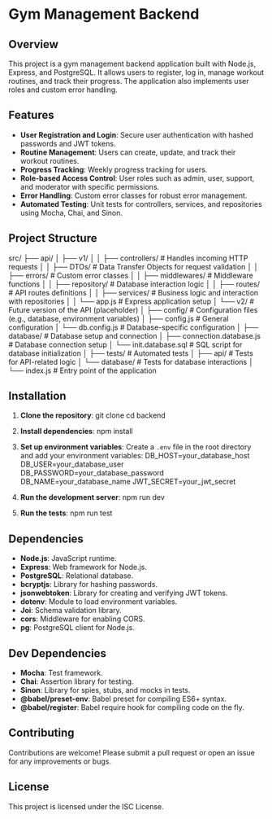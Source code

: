 # Gym Management Backend

## Overview

This project is a gym management backend application built with Node.js, Express, and PostgreSQL. It allows users to register, log in, manage workout routines, and track their progress. The application also implements user roles and custom error handling.

## Features

- **User Registration and Login**: Secure user authentication with hashed passwords and JWT tokens.
- **Routine Management**: Users can create, update, and track their workout routines.
- **Progress Tracking**: Weekly progress tracking for users.
- **Role-based Access Control**: User roles such as admin, user, support, and moderator with specific permissions.
- **Error Handling**: Custom error classes for robust error management.
- **Automated Testing**: Unit tests for controllers, services, and repositories using Mocha, Chai, and Sinon.

## Project Structure

src/
├── api/
│ ├── v1/
│ │ ├── controllers/ # Handles incoming HTTP requests
│ │ ├── DTOs/ # Data Transfer Objects for request validation
│ │ ├── errors/ # Custom error classes
│ │ ├── middlewares/ # Middleware functions
│ │ ├── repository/ # Database interaction logic
│ │ ├── routes/ # API routes definitions
│ │ ├── services/ # Business logic and interaction with repositories
│ │ └── app.js # Express application setup
│ └── v2/ # Future version of the API (placeholder)
│
├── config/ # Configuration files (e.g., database, environment variables)
│ ├── config.js # General configuration
│ └── db.config.js # Database-specific configuration
│
├── database/ # Database setup and connection
│ ├── connection.database.js # Database connection setup
│ └── init.database.sql # SQL script for database initialization
│
├── tests/ # Automated tests
│ ├── api/ # Tests for API-related logic
│ └── database/ # Tests for database interactions
│
└── index.js # Entry point of the application

## Installation

1. **Clone the repository**:
   git clone <repository-url>
   cd backend

2. **Install dependencies**:
   npm install

3. **Set up environment variables**:
   Create a `.env` file in the root directory and add your environment variables:
   DB_HOST=your_database_host
   DB_USER=your_database_user
   DB_PASSWORD=your_database_password
   DB_NAME=your_database_name
   JWT_SECRET=your_jwt_secret

4. **Run the development server**:
   npm run dev

5. **Run the tests**:
   npm run test

## Dependencies

- **Node.js**: JavaScript runtime.
- **Express**: Web framework for Node.js.
- **PostgreSQL**: Relational database.
- **bcryptjs**: Library for hashing passwords.
- **jsonwebtoken**: Library for creating and verifying JWT tokens.
- **dotenv**: Module to load environment variables.
- **Joi**: Schema validation library.
- **cors**: Middleware for enabling CORS.
- **pg**: PostgreSQL client for Node.js.

## Dev Dependencies

- **Mocha**: Test framework.
- **Chai**: Assertion library for testing.
- **Sinon**: Library for spies, stubs, and mocks in tests.
- **@babel/preset-env**: Babel preset for compiling ES6+ syntax.
- **@babel/register**: Babel require hook for compiling code on the fly.

## Contributing

Contributions are welcome! Please submit a pull request or open an issue for any improvements or bugs.

## License

This project is licensed under the ISC License.

